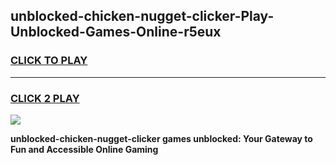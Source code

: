 
## unblocked-chicken-nugget-clicker-Play-Unblocked-Games-Online-r5eux
<h3>
<a href="https://premium76.site?title=unblocked-chicken-nugget-clicker&ref=25A">CLICK TO PLAY</a></h3>
<hr>

<h3>
<a href="https://premium76.site?title=unblocked-chicken-nugget-clicker&ref=25A">CLICK 2 PLAY</a>
  
</h3>

<a href="https://premium76.site?title=unblocked-chicken-nugget-clicker&ref=25A"><img src="https://clearcache.store/games.png"></a>


**unblocked-chicken-nugget-clicker games unblocked: Your Gateway to Fun and Accessible Online Gaming**
